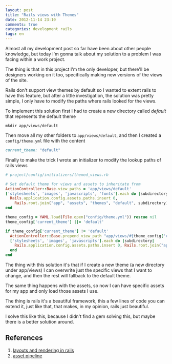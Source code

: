 ```yaml
---
layout: post
title: "Rails views with Themes"
date: 2012-11-14 23:10
comments: true
categories: development rails
tags: en
---
```


Almost all my development post so far have been about other people knowledge, but today I'm gonna talk about my solution to a problem I was facing within a work project.

The thing is that in this project I'm the only developer, but there'll be designers working on it too, specifically making new versions of the views of the site.

Rails don't support view themes by default so I wanted to extent rails to have this feature, but after a little investigation, the solution was pretty simple, I only have to modify the paths where rails looked for the views.

To implement this solution first I had to create a new directory called _default_ that represents the default theme

```
mkdir app/views/default
```

Then move all my other folders to ```app/views/default```, and then I created a ```config/theme.yml``` file with the content

```ruby
current_theme: "default"
```

Finally to make the trick I wrote an initializer to modify the lookup paths of rails views

```ruby
# project/config/initializers/themed_views.rb

# Set default theme for views and assets to inheritate from
ActionController::Base.view_paths = 'app/views/default'
['stylesheets', 'images', 'javascripts', 'fonts'].each do |subdirectory|
  Rails.application.config.assets.paths.insert 0,
    Rails.root.join("app", "assets", "themes", "default", subdirectory).to_s
end

theme_config = YAML.load(File.open("config/theme.yml")) rescue nil
theme_config['current_theme'] ||= 'default'

if theme_config['current_theme'] != 'default'
  ActionController::Base.prepend_view_path "app/views/#{theme_config['current_theme']}"
  ['stylesheets', 'images', 'javascripts'].each do |subdirectory|
    Rails.application.config.assets.paths.insert 0, Rails.root.join("app", "assets", "themes", theme_config['current_theme'], subdirectory).to_s
  end
end
```

The thing with this solution it's that if I create a new theme (a new directory under app/views) I can overwrite just the specific views that I want to change, and then the rest will fallback to the default theme.

The same thing happens with the assets, so now I can have specific assets for my app and only load those assets I use.

The thing is rails it's a beautiful framework, this a few lines of code you can extend it, just like that, that makes, in my opinion, rails just beautiful.

I solve this like this, because I didn't find a gem solving this, but maybe there is a better solution around.

## References

1. [layouts and rendering in rails](http://guides.rubyonrails.org/layouts_and_rendering.html)
2. [asset pipeline](http://guides.rubyonrails.org/asset_pipeline.html)
